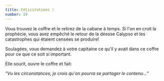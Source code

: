 ```yaml
---
title: Félicitations !
number: 19
---
```


Vous trouvez le coffre et le retirez de la cabane à temps. Si l'on en croit la prophécie, vous avez empêché le retour de la déesse Calypso et les catastrophes qui étaient censées se produire!

Soulagées, vous demandez à votre capitaine ce qu'il y avait dans ce coffre pour ce que ce soit si important.

Elle sourit, ouvre le coffre et fait:

*"Vu les circonstances, je crois qu'on pourra se partager le contenu..."*

